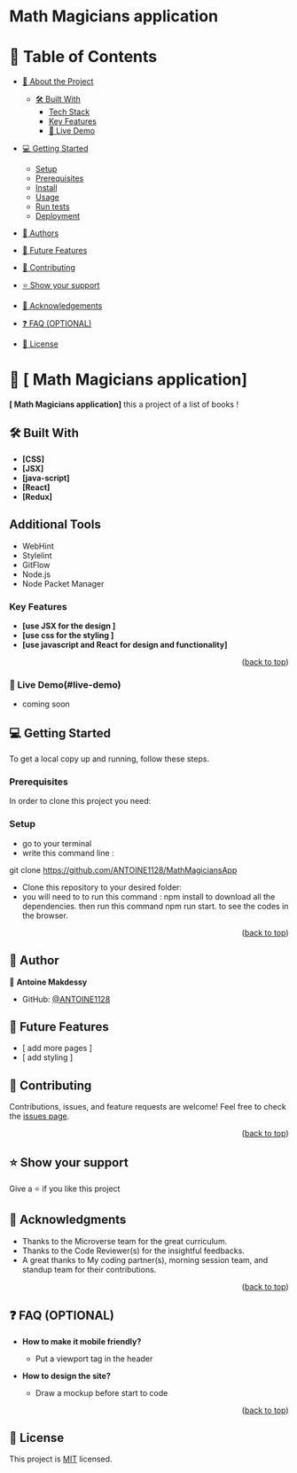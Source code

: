 <a name=" Math Magicians application"></a>

  <h1><b> Math Magicians application</b></h1>

</div>

# 📗 Table of Contents

- [📖 About the Project](#about-project)
  - [🛠 Built With](#built-with)
    - [Tech Stack](#tech-stack)
    - [Key Features](#key-features)
    - [🚀 Live Demo](#live-demo)
- [💻 Getting Started](#getting-started)
  - [Setup](#setup)
  - [Prerequisites](#prerequisites)
  - [Install](#install)
  - [Usage](#usage)
  - [Run tests](#run-tests)
  - [Deployment](#triangular_flag_on_post-deployment)

- [👥 Authors](#authors)
- [🔭 Future Features](#future-features)
- [🤝 Contributing](#contributing)
- [⭐️ Show your support](#support)
- [🙏 Acknowledgements](#acknowledgements)
- [❓ FAQ (OPTIONAL)](#faq)
- [📝 License](#license)

# 📖 [ Math Magicians application] <a name=" Math Magicians application"></a>

**[ Math Magicians application]**  this a project of a list of books  !

## 🛠 Built With <a name="built-with"></a>

- **[CSS]**
- **[JSX]**
- **[java-script]**
- **[React]**
- **[Redux]**
## Additional Tools

- WebHint
- Stylelint
- GitFlow
- Node.js
- Node Packet Manager
### Key Features <a name="key-features"></a>

- **[use JSX for the design ]**
- **[use css for the styling ]**
- **[use  javascript and React for design and functionality]**

<p align="right">(<a href="#readme-top">back to top</a>)</p>

###  🚀 Live Demo(#live-demo)
- coming soon  

## 💻 Getting Started <a name="getting-started"></a>

To get a local copy up and running, follow these steps.

### Prerequisites

In order to clone this project you need:
 ### Setup
-  go to your terminal 
- write this command line : 

git clone https://github.com/ANTOINE1128/MathMagiciansApp

- Clone this repository to your desired folder:
- you will need to to run this command : npm install
to download all the dependencies.
then run this command npm run start. to see the codes in the browser.
<p align="right">(<a href="#readme-top">back to top</a>)</p>

## 👥 Author <a name="author"></a>

👤 
 **Antoine Makdessy**
 

- GitHub: [@ANTOINE1128](https://github.com/ANTOINE1128)

## 🔭 Future Features <a name="future-features"></a>

- [ add more pages ] 
- [ add styling ]


## 🤝 Contributing <a name="contributing"></a>

Contributions, issues, and feature requests are welcome!
Feel free to check the [issues page](https://github.com/ANTOINE1128/MathMagiciansApp/issues).

<p align="right">(<a href="#readme-top">back to top</a>)</p>



## ⭐️ Show your support <a name="support"></a>

Give a ⭐️ if you like this project 


## 🙏 Acknowledgments <a name="acknowledgements"></a>
- Thanks to the Microverse team for the great curriculum.
- Thanks to the Code Reviewer(s) for the insightful feedbacks.
- A great thanks to My coding partner(s), morning session team, and standup team for their contributions.


<p align="right">(<a href="#readme-top">back to top</a>)</p>


## ❓ FAQ (OPTIONAL) <a name="faq"></a>

- **How to make it mobile friendly?**

  - Put a viewport tag in the header

- **How to design the site?**

  - Draw a mockup before start to code

<p align="right">(<a href="#readme-top">back to top</a>)</p>


## 📝 License <a name="license"></a>

This project is [MIT](./LICENSE) licensed.
